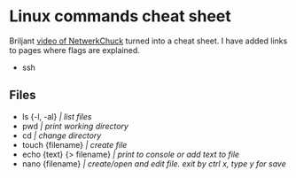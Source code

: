 # Linux commands cheat sheet

Briljant [video of NetwerkChuck](https://www.youtube.com/watch?v=gd7BXuUQ91w) turned into a cheat sheet. I have added links to pages where flags are explained.

- ssh

## Files

- ls {-l, -al}  _| list files_
- pwd  _| print working directory_
- cd  _| change directory_
- touch {filename}  _| create file_
- echo {text} {> filename}  _| print to console or add text to file_
- nano {filename}  _| create/open and edit file. exit by ctrl x, type y for save_
